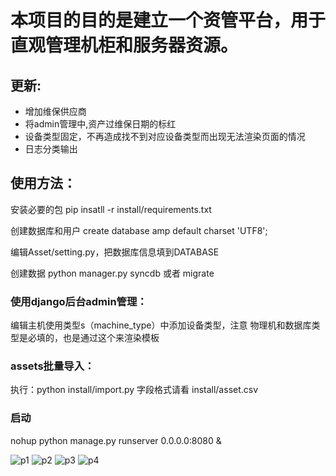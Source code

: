 # 本项目的目的是建立一个资管平台，用于直观管理机柜和服务器资源。

## 更新:
  * 增加维保供应商
  * 将admin管理中,资产过维保日期的标红
  * 设备类型固定，不再造成找不到对应设备类型而出现无法渲染页面的情况
  * 日志分类输出

## 使用方法：
   安装必要的包
   pip insatll -r install/requirements.txt
   
   创建数据库和用户
   create database amp default charset 'UTF8';

   编辑Asset/setting.py，把数据库信息填到DATABASE

   创建数据
   python manager.py syncdb 或者 migrate


### 使用django后台admin管理：
   编辑主机使用类型s（machine_type）中添加设备类型，注意 物理机和数据库类型是必填的，也是通过这个来渲染模板

### assets批量导入：
  执行：python install/import.py
  字段格式请看 install/asset.csv          

### 启动 
nohup python manage.py  runserver 0.0.0.0:8080 &
  

![p1](https://github.com/richardzgt/AssetMP/blob/master/install/pic/20180614095254.png)
![p2](https://github.com/richardzgt/AssetMP/blob/master/install/pic/20180614095520.png)
![p3](https://github.com/richardzgt/AssetMP/blob/master/install/pic/20180614095600.png)
![p4](https://github.com/richardzgt/AssetMP/blob/master/install/pic/20180614095649.png)